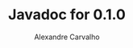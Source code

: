 ---
title: Javadoc for 0.1.0
author: Alexandre Carvalho
menu_title: 0.1.0
category: javadoc_docs
layout: iframe
iframe_url: /docs/0.1.0/site/apidocs/index.html
order: 11
---